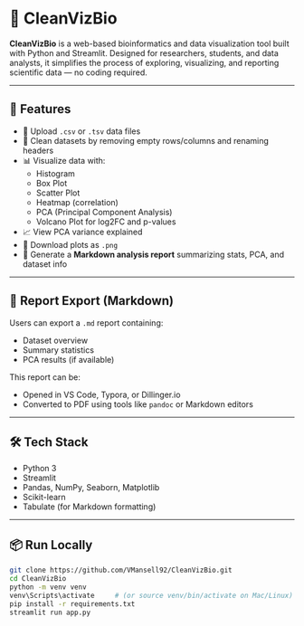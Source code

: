 # 🧬 CleanVizBio

**CleanVizBio** is a web-based bioinformatics and data visualization tool built with Python and Streamlit. Designed for researchers, students, and data analysts, it simplifies the process of exploring, visualizing, and reporting scientific data — no coding required.

---

## 🚀 Features

- 📂 Upload `.csv` or `.tsv` data files
- 🧹 Clean datasets by removing empty rows/columns and renaming headers
- 📊 Visualize data with:
  - Histogram
  - Box Plot
  - Scatter Plot
  - Heatmap (correlation)
  - PCA (Principal Component Analysis)
  - Volcano Plot for log2FC and p-values
- 📈 View PCA variance explained
- 💾 Download plots as `.png`
- 📄 Generate a **Markdown analysis report** summarizing stats, PCA, and dataset info

---

## 📎 Report Export (Markdown)

Users can export a `.md` report containing:
- Dataset overview
- Summary statistics
- PCA results (if available)

This report can be:
- Opened in VS Code, Typora, or Dillinger.io
- Converted to PDF using tools like `pandoc` or Markdown editors

---

## 🛠️ Tech Stack

- Python 3
- Streamlit
- Pandas, NumPy, Seaborn, Matplotlib
- Scikit-learn
- Tabulate (for Markdown formatting)

---

## 📦 Run Locally

```bash
git clone https://github.com/VMansell92/CleanVizBio.git
cd CleanVizBio
python -m venv venv
venv\Scripts\activate     # (or source venv/bin/activate on Mac/Linux)
pip install -r requirements.txt
streamlit run app.py



